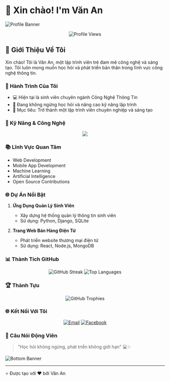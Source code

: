 # 👋 Xin chào! I'm Văn An

![Profile Banner](https://capsule-render.vercel.app/api?type=waving&color=gradient&customColorList=0,2,2,5,30&height=300&section=header&text=Welcome%20to%20My%20GitHub%20Profile&fontSize=50&animation=fadeIn)

<div align="center">
  <img src="https://komarev.com/ghpvc/?username=xVanAnDayNe&style=flat-square&color=blue" alt="Profile Views"/>
</div>

## 🌟 Giới Thiệu Về Tôi

Xin chào! Tôi là Văn An, một lập trình viên trẻ đam mê công nghệ và sáng tạo. Tôi luôn mong muốn học hỏi và phát triển bản thân trong lĩnh vực công nghệ thông tin.

### 🚀 Hành Trình Của Tôi

- 💻 Hiện tại là sinh viên chuyên ngành Công Nghệ Thông Tin
- 🌱 Đang không ngừng học hỏi và nâng cao kỹ năng lập trình
- 🎯 Mục tiêu: Trở thành một lập trình viên chuyên nghiệp và sáng tạo

### 🔧 Kỹ Năng & Công Nghệ

<p align="center">
  <img src="https://skillicons.dev/icons?i=python,javascript,react,nodejs,html,css,git,vscode" />
</p>

### 📚 Lĩnh Vực Quan Tâm

- Web Development
- Mobile App Development
- Machine Learning
- Artificial Intelligence
- Open Source Contributions

### 🌐 Dự Án Nổi Bật

1. **Ứng Dụng Quản Lý Sinh Viên**
   - Xây dựng hệ thống quản lý thông tin sinh viên
   - Sử dụng: Python, Django, SQLite

2. **Trang Web Bán Hàng Điện Tử**
   - Phát triển website thương mại điện tử
   - Sử dụng: React, Node.js, MongoDB

### 📊 Thành Tích GitHub

<p align="center">
  <img src="https://github-readme-streak-stats.herokuapp.com/?user=xVanAnDayNe&theme=radical" alt="GitHub Streak" />
  <img src="https://github-readme-stats.vercel.app/api/top-langs/?username=xVanAnDayNe&layout=compact&theme=radical" alt="Top Languages" />
</p>

### 🏆 Thành Tựu

<p align="center">
  <img src="https://github-profile-trophy.vercel.app/?username=xVanAnDayNe&theme=radical&column=4&margin-w=15&margin-h=15" alt="GitHub Trophies" />
</p>

### 🌐 Kết Nối Với Tôi

<p align="center">
  <a href="mailto:vanan.contact@gmail.com"><img src="https://img.shields.io/badge/Email-D14836?style=for-the-badge&logo=gmail&logoColor=white" alt="Email"/></a>
  <a href="https://www.facebook.com/vanan.profile"><img src="https://img.shields.io/badge/Facebook-1877F2?style=for-the-badge&logo=facebook&logoColor=white" alt="Facebook"/></a>
</p>

### 🎨 Câu Nói Động Viên

> "Học hỏi không ngừng, phát triển không giới hạn" 💻✨

![Bottom Banner](https://capsule-render.vercel.app/api?type=waving&color=gradient&customColorList=0,2,2,5,30&height=100&section=footer)

---
⭐ Được tạo với ❤️ bởi Văn An
